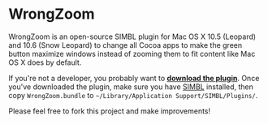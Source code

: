 WrongZoom
=========

WrongZoom is an open-source SIMBL plugin for Mac OS X 10.5 (Leopard) and 10.6 (Snow Leopard) to change all Cocoa apps to make the green button maximize windows instead of zooming them to fit content like Mac OS X does by default.

If you're not a developer, you probably want to **[download the plugin](http://cdn.cloudfiles.mosso.com/c39102/wrongzoom1.0.1.zip)**. Once you've downloaded the plugin, make sure you have [SIMBL](http://www.culater.net/software/SIMBL/SIMBL.php) installed, then copy `WrongZoom.bundle` to `~/Library/Application Support/SIMBL/Plugins/`.

Please feel free to fork this project and make improvements!
